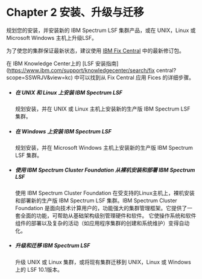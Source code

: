 # Chapter 2 安装、升级与迁移

规划您的安装，并安装新的 IBM Spectrum LSF 集群产品，或在 UNIX，Linux 或 Microsoft Windows 主机上升级LSF。

为了使您的集群保证最新状态，建议使用 [IBM Fix Central](https://www-945.ibm.com/support/fixcentral/) 中的最新修订包。

在 IBM Knowledge Center上的 [LSF 安装指南](https://www.ibm.com/support/knowledgecenter/search/fix central?scope=SSWRJV&view=kc) 中可以找到从 Fix Central 应用 Fices 的详细步骤。

- ##### 在 UNIX 和 Linux 上安装 IBM Spectrum LSF 

  规划安装，并在 UNIX 或 Linux 主机上安装新的生产版 IBM Spectrum LSF 集群。

- ##### 在 Windows 上安装 IBM Spectrum LSF

  规划安装，并在 Microsoft Windows 主机上安装新的生产版 IBM Spectrum LSF 集群。

- ##### 使用 IBM Spectrum Cluster Foundation 从裸机安装和部署 IBM Spectrum LSF

  使用 IBM Spectrum Cluster Foundation 在受支持的Linux主机上，裸机安装和部署新的生产版 IBM Spectrum LSF 集群。IBM Spectrum Cluster Foundation 是面向技术计算用户的，功能强大的集群管理框架。它提供了一套全面的功能，可帮助从基础架构级别管理硬件和软件。 它使操作系统和软件组件的部署以及复杂的活动（如应用程序集群的创建和系统维护）变得自动化。

- ##### 升级和迁移 IBM Spectrum LSF

  升级 UNIX 或 Linux 集群，或将现有集群迁移到 UNIX，Linux 或 Windows 上的 LSF 10.1版本。

